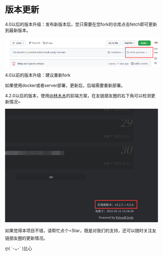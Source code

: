 # 版本更新

4.0以后的版本升级：发布新版本后，您只需要在您fork的仓库点击fetch即可更新到最新版本。

![img.png](img.png)

4.0以前的版本升级：建议重新fork

如果使用docker或者server部署，更新后，后端需要重新部署。

4.2.0以后的版本，使用[@林木木](https://immmmm.com/hi-friends-circle/)的前端方案，在友链朋友圈的右下角可以检测更新情况~

![QQ截图20220212004019](QQ截图20220212004019.png)



如果觉得本项目不错，请帮忙点个⭐Star，既是对我们的支持，还可以随时关注友链朋友圈的更新情况。

ღ( ´･ᴗ･` )比心